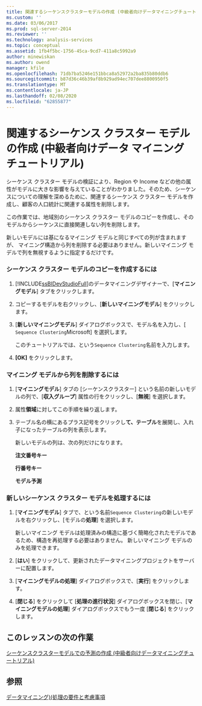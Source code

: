 ```yaml
---
title: 関連するシーケンスクラスターモデルの作成 (中級者向けデータマイニングチュートリアル) |Microsoft Docs
ms.custom: ''
ms.date: 03/06/2017
ms.prod: sql-server-2014
ms.reviewer: ''
ms.technology: analysis-services
ms.topic: conceptual
ms.assetid: 1fb4f5bc-1756-45ca-9cd7-411a8c5992a9
author: minewiskan
ms.author: owend
manager: kfile
ms.openlocfilehash: 71db7ba5246e151bbca8a52972a2ba835b80ddb6
ms.sourcegitcommit: b87d36c46b39af8b929ad94ec707dee8800950f5
ms.translationtype: MT
ms.contentlocale: ja-JP
ms.lasthandoff: 02/08/2020
ms.locfileid: "62855877"
---
```

# <a name="creating-a-related-sequence-clustering-model-intermediate-data-mining-tutorial"></a>関連するシーケンス クラスター モデルの作成 (中級者向けデータ マイニング チュートリアル)
  シーケンス クラスター モデルの検証により、Region や Income などの他の属性がモデルに大きな影響を与えていることがわかりました。そのため、シーケンスについての理解を深めるために、関連するシーケンス クラスター モデルを作成し、顧客の人口統計に関連する属性を削除します。  
  
 この作業では、地域別のシーケンス クラスター モデルのコピーを作成し、そのモデルからシーケンスに直接関連しない列を削除します。  
  
 新しいモデルには基になるマイニング モデルと同じすべての列が含まれますが、 マイニング構造から列を削除する必要はありません。新しいマイニング モデルで列を無視するように指定するだけです。  
  
### <a name="to-make-a-copy-of-the-sequence-clustering-model"></a>シーケンス クラスター モデルのコピーを作成するには  
  
1.  [!INCLUDE[ssBIDevStudioFull](../includes/ssbidevstudiofull-md.md)]のデータマイニングデザイナーで、[**マイニングモデル**] タブをクリックします。  
  
2.  コピーするモデルを右クリックし、[**新しいマイニングモデル**] をクリックします。  
  
3.  [**新しいマイニングモデル**] ダイアログボックスで、モデル名を入力し、[ `Sequence Clustering`Microsoft] を選択します。  
  
     このチュートリアルでは、という`Sequence Clustering`名前を入力します。  
  
4.  **[OK]** をクリックします。  
  
### <a name="to-remove-columns-from-the-mining-model"></a>マイニング モデルから列を削除するには  
  
1.  [**マイニングモデル**] タブの [シーケンスクラスター] という名前の新しいモデルの列で、[**収入グループ**] 属性の行をクリックし、[**無視**] を選択します。  
  
2.  属性**領域**に対してこの手順を繰り返します。  
  
3.  テーブル名の横にあるプラス記号をクリックし**て、テーブル**を展開し、入れ子になったテーブルの列を表示します。  
  
     新しいモデルの列は、次の列だけになります。  
  
     **注文番号キー**  
  
     **行番号キー**  
  
     **モデル予測**  
  
### <a name="to-process-the-new-sequence-clustering-model"></a>新しいシーケンス クラスター モデルを処理するには  
  
1.  [**マイニングモデル**] タブで、という名前`Sequence Clustering`の新しいモデルを右クリックし、[モデルの**処理**] を選択します。  
  
     新しいマイニング モデルは処理済みの構造に基づく簡略化されたモデルであるため、構造を再処理する必要はありません。 新しいマイニング モデルのみを処理できます。  
  
2.  [**はい**] をクリックして、更新されたデータマイニングプロジェクトをサーバーに配置します。  
  
3.  [**マイニングモデルの処理**] ダイアログボックスで、[**実行**] をクリックします。  
  
4.  [**閉じる**] をクリックして [**処理の進行状況**] ダイアログボックスを閉じ、[**マイニングモデルの処理**] ダイアログボックスでもう一度 [**閉じる**] をクリックします。  
  
## <a name="next-task-in-lesson"></a>このレッスンの次の作業  
 [シーケンスクラスターモデルでの予測の作成 &#40;中級者向けデータマイニングチュートリアル&#41;](../../2014/tutorials/create-predictions-on-model-intermediate-data-mining-tutorial.md)  
  
## <a name="see-also"></a>参照  
 [データマイニング&#41;&#40;処理の要件と考慮事項](../../2014/analysis-services/data-mining/processing-requirements-and-considerations-data-mining.md)  
  
  
